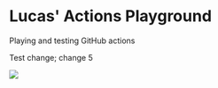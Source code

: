 # Lucas' Actions Playground
Playing and testing GitHub actions

Test change; change 5

![](https://github.com/lucascosti/actions-public-playground/workflows/Greet%20Everyone/badge.svg?branch=master)
